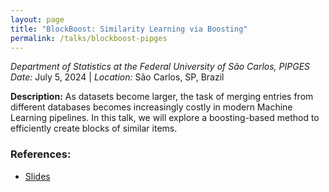 ```yaml
---
layout: page
title: "BlockBoost: Similarity Learning via Boosting"
permalink: /talks/blockboost-pipges
---
```


_Department of Statistics at the Federal University of São Carlos, PIPGES_  
_Date:_ July 5, 2024 | _Location:_ São Carlos, SP, Brazil

**Description:** As datasets become larger, the task of merging entries from different databases becomes increasingly costly in modern Machine Learning pipelines. In this talk, we will explore a boosting-based method to efficiently create blocks of similar items.

### References:

- [Slides](/assets/presentations/pipge_2024.pdf)
